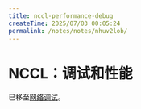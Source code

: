 ```yaml
---
title: nccl-performance-debug
createTime: 2025/07/03 00:05:24
permalink: /notes/notes/nhuv2lob/
---
```

# NCCL：调试和性能

已移至[网络调试](../network/debug)。
